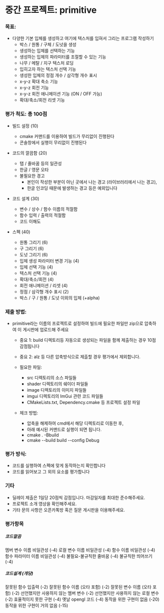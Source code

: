 # 중간 프로젝트: primitive

### 목표:
- 다양한 기본 입체를 생성하고 여기에 텍스처를 입혀서 그리는 프로그램 작성하기
  * 박스 / 원통 / 구체 / 도넛을 생성
  * 생성하는 입체를 선택하는 기능
  * 생성하는 입체의 파라미터를 조절할 수 있는 기능
  * 나무 / 메탈 / 지구 텍스처 로딩
  * 입히고자 하는 텍스처 선택 기능
  * 생성한 입체의 정점 개수 / 삼각형 개수 표시
  * x-y-z 확대 축소 기능
  * x-y-z 회전 기능
  * x-y-z 회전 애니메이션 기능 (ON / OFF 가능)
  * 확대/축소/회전 리셋 기능

### 평가 척도: 총 100점
- 빌드 설정 (10)
  * cmake 커맨드를 이용하여 빌드가 무리없이 진행된다
  * 콘솔창에서 실행이 무리없이 진행된다

- 코드의 깔끔함 (20)
  * 탭 / 줄바꿈 등의 일관성
  * 한글 / 영문 오타
  * 불필요한 경고
    + 본인이 작성한 부분이 아닌 곳에서 나는 경고 (라이브러리에서 나는 경고),
    + 한글 인코딩 때문에 발생하는 경고 등은 예외입니다

- 코드 설계 (30)
  * 변수 / 상수 / 함수 이름의 적절함
  * 함수 입력 / 출력의 적절함
  * 코드 이해도

- 스펙 (40)
  * 원통 그리기 (6)
  * 구 그리기 (6)
  * 도넛 그리기 (6)
  * 입체 생성 파라미터 변경 기능 (4)
  * 입체 선택 기능 (4)
  * 텍스처 선택 기능 (4)
  * 확대/축소/회전 (4)
  * 회전 애니메이션 / 리셋 (4)
  * 정점 / 삼각형 개수 표시 (2)
  * 박스 / 구 / 원통 / 도넛 이외의 입체 (+alpha)

### 제출 방법:
- primitive라는 이름의 프로젝트로 설정하여 빌드에 필요한 파일만 zip으로 압축하여 이 게시판에 업로드해 주세요
  - 중요 1: build 디렉토리등 자동으로 생성되는 파일을 함께 제출하는 경우 10점 감점됩니다
  - 중요 2: alz 등 다른 압축방식으로 제출할 경우 평가에서 제외합니다.
  - 필요한 파일:
    * src 디렉토리의 소스 파일들
    * shader 디렉토리의 쉐이더 파일들
    * image 디렉토리의 이미지 파일들
    * imgui 디렉토리의 ImGui 관련 코드 파일들
    * CMakeLists.txt, Dependency.cmake 등 프로젝트 설정 파일

  - 체크 방법:
    * 압축을 해제하여 cmd에서 해당 디렉토리로 이동한 후,
    * 아래 예시된 커맨드로 실행이 되면 됩니다.
    * cmake . -Bbuild
    * cmake --build build --config Debug

### 평가 방식:
- 코드를 실행하여 스펙에 맞게 동작하는지 확인합니다
- 코드를 읽어보고 그 외의 요소를 평가합니다

### 기타
- 딜레이 제출은 1일당 20점씩 감점입니다.
  마감일자를 최대한 준수해주세요.
- 프로젝트 소개 영상을 확인해주세요.
- 기타 문의 사항은 오픈카톡방 혹은 질문 게시판을 이용해주세요.

### 평가항목

##### 코드깔끔
멤버 변수 이름 비일관성 (-4)
로컬 변수 이름 비일관성 (-4)
함수 이름 비일관성 (-4)
함수 파라미터 이름 비일관성 (-4)
불필요-불규칙한 줄바꿈 (-4)
불규칙한 띄어쓰기 (-4)

##### 코드설계 (개당)
잘못된 함수 입출력 (-2)
잘못된 함수 이름 (오타 포함) (-2)
잘못된 변수 이름 (오타 포함) (-2)
선언했지만 사용하지 않는 멤버 변수 (-2)
선언했지만 사용하지 않는 로컬 변수 (-2)
효율적이지 못한 구현 (-4)
옛날 opengl 코드 (-4)
동작을 위한 구현이 없음 (-20)
동작을 위한 구현이 거의 없음 (-15)